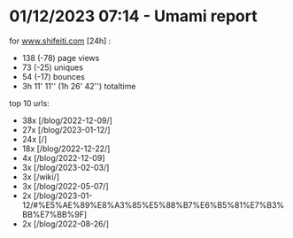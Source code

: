 # 01/12/2023 07:14 - Umami report
for www.shifeiti.com [24h] :

 - 138 (-78) page views
 - 73 (-25) uniques
 - 54 (-17) bounces
 - 3h 11' 11'' (1h 26' 42'') totaltime


top 10 urls:
 - 38x [/blog/2022-12-09/]
 - 27x [/blog/2023-01-12/]
 - 24x [/]
 - 18x [/blog/2022-12-22/]
 - 4x [/blog/2022-12-09]
 - 3x [/blog/2023-02-03/]
 - 3x [/wiki/]
 - 3x [/blog/2022-05-07/]
 - 2x [/blog/2023-01-12/#%E5%AE%89%E8%A3%85%E5%88%B7%E6%B5%81%E7%B3%BB%E7%BB%9F]
 - 2x [/blog/2022-08-26/]


